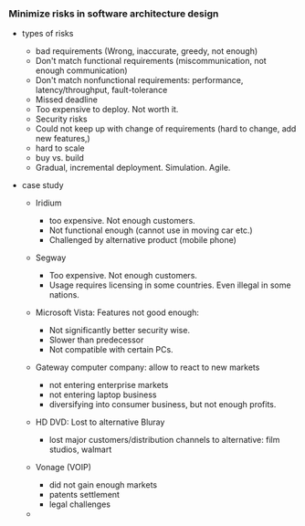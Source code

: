 ### Minimize risks in software architecture design
* types of risks
    * bad requirements (Wrong, inaccurate, greedy, not enough)
    * Don't match functional requirements (miscommunication, not enough communication)
    * Don't match nonfunctional requirements: performance, latency/throughput, fault-tolerance
    * Missed deadline
    * Too expensive to deploy. Not worth it.
    * Security risks
    * Could not keep up with change of requirements (hard to change, add new features,)
    * hard to scale
    * buy vs. build
    * Gradual, incremental deployment. Simulation. Agile.

* case study
    * Iridium
        * too expensive. Not enough customers.
        * Not functional enough (cannot use in moving car etc.)
        * Challenged by alternative product (mobile phone)

    * Segway
        * Too expensive. Not enough customers.
        * Usage requires licensing in some countries. Even illegal in some nations.

    * Microsoft Vista: Features not good enough:
        * Not significantly better security wise.
        * Slower than predecessor
        * Not compatible with certain PCs.

    * Gateway computer company: allow to react to new markets
        * not entering enterprise markets
        * not entering laptop business
        * diversifying into consumer business, but not enough profits.

    * HD DVD: Lost to alternative Bluray
        * lost major customers/distribution channels to alternative: film studios, walmart

    * Vonage (VOIP)
        * did not gain enough markets
        * patents settlement
        * legal challenges

    *
